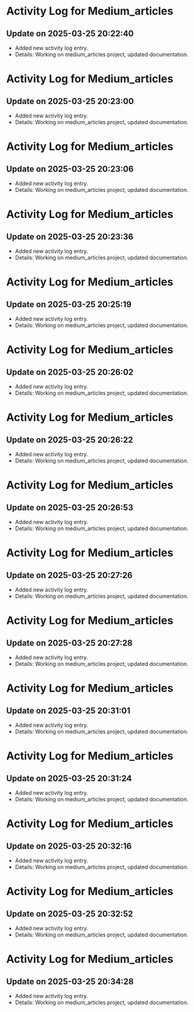 # Activity Log for Medium_articles

## Update on 2025-03-25 20:22:40
- Added new activity log entry.
- Details: Working on medium_articles project, updated documentation.

# Activity Log for Medium_articles

## Update on 2025-03-25 20:23:00
- Added new activity log entry.
- Details: Working on medium_articles project, updated documentation.

# Activity Log for Medium_articles

## Update on 2025-03-25 20:23:06
- Added new activity log entry.
- Details: Working on medium_articles project, updated documentation.

# Activity Log for Medium_articles

## Update on 2025-03-25 20:23:36
- Added new activity log entry.
- Details: Working on medium_articles project, updated documentation.

# Activity Log for Medium_articles

## Update on 2025-03-25 20:25:19
- Added new activity log entry.
- Details: Working on medium_articles project, updated documentation.

# Activity Log for Medium_articles

## Update on 2025-03-25 20:26:02
- Added new activity log entry.
- Details: Working on medium_articles project, updated documentation.

# Activity Log for Medium_articles

## Update on 2025-03-25 20:26:22
- Added new activity log entry.
- Details: Working on medium_articles project, updated documentation.

# Activity Log for Medium_articles

## Update on 2025-03-25 20:26:53
- Added new activity log entry.
- Details: Working on medium_articles project, updated documentation.

# Activity Log for Medium_articles

## Update on 2025-03-25 20:27:26
- Added new activity log entry.
- Details: Working on medium_articles project, updated documentation.

# Activity Log for Medium_articles

## Update on 2025-03-25 20:27:28
- Added new activity log entry.
- Details: Working on medium_articles project, updated documentation.

# Activity Log for Medium_articles

## Update on 2025-03-25 20:31:01
- Added new activity log entry.
- Details: Working on medium_articles project, updated documentation.

# Activity Log for Medium_articles

## Update on 2025-03-25 20:31:24
- Added new activity log entry.
- Details: Working on medium_articles project, updated documentation.

# Activity Log for Medium_articles

## Update on 2025-03-25 20:32:16
- Added new activity log entry.
- Details: Working on medium_articles project, updated documentation.

# Activity Log for Medium_articles

## Update on 2025-03-25 20:32:52
- Added new activity log entry.
- Details: Working on medium_articles project, updated documentation.

# Activity Log for Medium_articles

## Update on 2025-03-25 20:34:28
- Added new activity log entry.
- Details: Working on medium_articles project, updated documentation.

